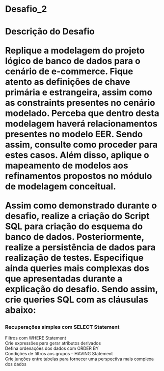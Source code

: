 # Desafio_2

<h1> Descrição do Desafio </1>
<p>Replique a modelagem do projeto lógico de banco de dados para o cenário de e-commerce. Fique atento as definições de chave primária e estrangeira, assim como as constraints presentes no cenário modelado. Perceba que dentro desta modelagem haverá relacionamentos presentes no modelo EER. Sendo assim, consulte como proceder para estes casos. Além disso, aplique o mapeamento de modelos aos refinamentos propostos no módulo de modelagem conceitual.

Assim como demonstrado durante o desafio, realize a criação do Script SQL para criação do esquema do banco de dados. Posteriormente, realize a persistência de dados para realização de testes. Especifique ainda queries mais complexas dos que apresentadas durante a explicação do desafio. Sendo assim, crie queries SQL com as cláusulas abaixo:</p>

### Recuperações simples com SELECT Statement </br>
Filtros com WHERE Statement</br>
Crie expressões para gerar atributos derivados</br>
Defina ordenações dos dados com ORDER BY</br>
Condições de filtros aos grupos – HAVING Statement</br>
Crie junções entre tabelas para fornecer uma perspectiva mais complexa dos dados</br>
